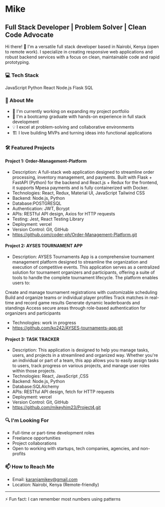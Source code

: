 # Mike 

## Full Stack Developer | Problem Solver | Clean Code Advocate

Hi there! 👋 I'm a versatile full stack developer based in Nairobi, Kenya (open to remote work). I specialize in creating responsive web applications and robust backend services with a focus on clean, maintainable code and rapid prototyping.

### 💻 Tech Stack
  JavaScript
  Python
  React
  Node.js
  Flask
  SQL

### 🚀 About Me

- 🔭 I'm currently working on expanding my project portfolio
- 🌱 I'm a bootcamp graduate with hands-on experience in full stack development
- 💡 I excel at problem-solving and collaborative environments
- 🏗️ I love building MVPs and turning ideas into functional applications

### 🛠️ Featured Projects

#### Project 1: Order-Management-Platform
- Description: A full-stack web application designed to streamline order processing, inventory management, and payments. Built with Flask + FastAPI (Python) for the backend and React.js + Redux for the frontend, it supports Mpesa payments and is fully containerized with Docker.
- Technologies:  React, Redux, Material UI, JavaScript Tailwind CSS
- Backend: Node.js, Python
- Database:POSTGRESQL
- Authentication: JWT, Bcrypt
- APIs: RESTful API design, Axios for HTTP requests
- Testing: Jest, React Testing Library
- Deployment: vercel
- Version Control: Git, GitHub
- https://github.com/coder-ph/Order-Management-Platform.git

#### Project 2: AYSES TOURNAMENT APP
- Description: AYSES Tournaments App is a comprehensive tournament management platform designed to streamline the organization and execution of competitive events. This application serves as a centralized solution for tournament organizers and participants, offering a suite of tools to handle the complete tournament lifecycle.
The platform enables users to:

Create and manage tournament registrations with customizable scheduling
Build and organize teams or individual player profiles
Track matches in real-time and record game results
Generate dynamic leaderboards and standings
Access secure areas through role-based authentication for organizers and participants
- Technologies: work in progress
- https://github.com/ko242/AYSES-tournaments-app.git

#### Project 3: TASK TRACKER
- Description: This application is designed to help you manage tasks, users, and projects in a streamlined and organized way. Whether you're an individual or part of a team, this app allows you to easily assign tasks to users, track progress on various projects, and manage user roles within those projects.
- Technologies: React, JavaScript ,CSS
- Backend: Node.js, Python
- Database:SQLAlchemy
- APIs: RESTful API design, fetch for HTTP requests
- Deployment: vercel
- Version Control: Git, GitHub
- https://github.com/mikeyhim23/Project4.git

### 🔍 I'm Looking For

- Full-time or part-time development roles
- Freelance opportunities
- Project collaborations
- Open to working with startups, tech companies, agencies, and non-profits

### 📫 How to Reach Me

- Email: karanjamikey@gmail.com
- Location: Nairobi, Kenya (Remote-friendly)

---

⚡ Fun fact: I can remember most numbers using patterns
<!---
mikeyhim23/mikeyhim23 is a ✨ special ✨ repository because its `README.md` (this file) appears on your GitHub profile.
You can click the Preview link to take a look at your changes.
--->
